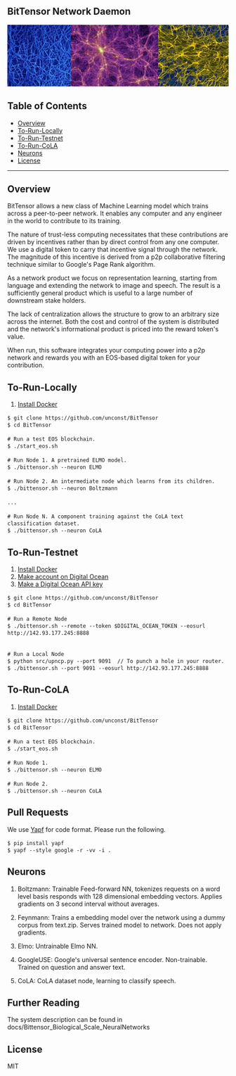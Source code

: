 ## BitTensor Network Daemon

<img src="assets/mycellium.jpeg" width="1000" />

## Table of Contents

- [Overview](#overview)
- [To-Run-Locally](#to-run-locally)
- [To-Run-Testnet](#to-run-testnet)
- [To-Run-CoLA](#to-run-cola)
- [Neurons](#neurons)
- [License](#license)

---

## Overview

BitTensor allows a new class of Machine Learning model which trains across a peer-to-peer network. It enables any computer and any engineer in the world to contribute to its training.

The nature of trust-less computing necessitates that these contributions are driven by incentives rather than by direct control from any one computer. We use a digital token to carry that incentive signal through the network. The magnitude of this incentive is derived from a p2p collaborative filtering technique similar to Google's Page Rank algorithm.  

As a network product we focus on representation learning, starting from language and extending the network to image and speech. The result is a sufficiently general product which is useful to a large number of downstream stake holders.

The lack of centralization allows the structure to grow to an arbitrary size across the internet. Both the cost and control of the system is distributed and the network's informational product is priced into the reward token's value.

When run, this software integrates your computing power into a p2p network and rewards you with an EOS-based digital token for your contribution.

## To-Run-Locally
1. [Install Docker](https://docs.docker.com/install/)

```
$ git clone https://github.com/unconst/BitTensor
$ cd BitTensor

# Run a test EOS blockchain.
$ ./start_eos.sh

# Run Node 1. A pretrained ELMO model.
$ ./bittensor.sh --neuron ELMO

# Run Node 2. An intermediate node which learns from its children.
$ ./bittensor.sh --neuron Boltzmann

...

# Run Node N. A component training against the CoLA text classification dataset.
$ ./bittensor.sh --neuron CoLA

```

## To-Run-Testnet

1. [Install Docker](https://docs.docker.com/install/)
1. [Make account on Digital Ocean](https://www.digitalocean.com/)
1. [Make a Digital Ocean API key](https://cloud.digitalocean.com/account/api/tokens)

```
$ git clone https://github.com/unconst/BitTensor
$ cd BitTensor

# Run a Remote Node
$ ./bittensor.sh --remote --token $DIGITAL_OCEAN_TOKEN --eosurl http://142.93.177.245:8888


# Run a Local Node
$ python src/upncp.py --port 9091  // To punch a hole in your router.
$ ./bittensor.sh --port 9091 --eosurl http://142.93.177.245:8888

```

## To-Run-CoLA
1. [Install Docker](https://docs.docker.com/install/)

```
$ git clone https://github.com/unconst/BitTensor
$ cd BitTensor

# Run a test EOS blockchain.
$ ./start_eos.sh

# Run Node 1.
$ ./bittensor.sh --neuron ELMO

# Run Node 2.
$ ./bittensor.sh --neuron CoLA

```

## Pull Requests

We use [Yapf](https://github.com/google/yapf) for code format. Please run the following.
```
$ pip install yapf
$ yapf --style google -r -vv -i .
```

## Neurons

1. Boltzmann: Trainable Feed-forward NN, tokenizes requests on a word level basis responds with 128 dimensional embedding vectors. Applies gradients on 3 second interval without averages.

1. Feynmann: Trains a embedding model over the network using a dummy corpus from text.zip. Serves trained model to network. Does not apply gradients.

1. Elmo: Untrainable Elmo NN.

1. GoogleUSE: Google's universal sentence encoder. Non-trainable. Trained on question and answer text.

1. CoLA: CoLA dataset node, learning to classify speech. 

## Further Reading

The system description can be found in docs/Bittensor_Biological_Scale_NeuralNetworks


## License

MIT
